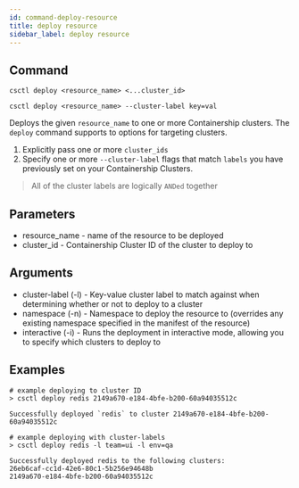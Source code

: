 ```yaml
---
id: command-deploy-resource
title: deploy resource
sidebar_label: deploy resource
---
```


## Command
`csctl deploy <resource_name> <...cluster_id>`

`csctl deploy <resource_name> --cluster-label key=val`

Deploys the given `resource_name` to one or more Containership clusters. The `deploy` command supports to options for targeting clusters.

1. Explicitly pass one or more `cluster_ids`
2. Specify one or more `--cluster-label` flags that match `labels` you have previously set on your Containership Clusters.

> All of the cluster labels are logically `ANDed` together

## Parameters
* resource_name - name of the resource to be deployed
* cluster_id - Containership Cluster ID of the cluster to deploy to

## Arguments
* cluster-label (-l) - Key-value cluster label to match against when determining whether or not to deploy to a cluster
* namespace (-n) - Namespace to deploy the resource to (overrides any existing namespace specified in the manifest of the resource)
* interactive (-i) - Runs the deployment in interactive mode, allowing you to specify which clusters to deploy to


## Examples
```
# example deploying to cluster ID
> csctl deploy redis 2149a670-e184-4bfe-b200-60a94035512c

Successfully deployed `redis` to cluster 2149a670-e184-4bfe-b200-60a94035512c

# example deploying with cluster-labels
> csctl deploy redis -l team=ui -l env=qa

Successfully deployed redis to the following clusters:
26eb6caf-cc1d-42e6-80c1-5b256e94648b
2149a670-e184-4bfe-b200-60a94035512c
```
